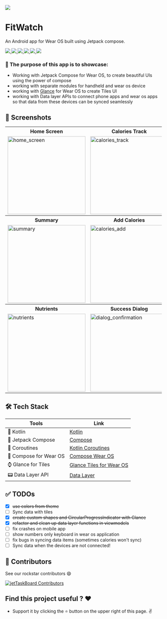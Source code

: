 ![](https://user-images.githubusercontent.com/111345322/198270850-484d6e64-fdee-4ec3-b095-918ec8e3fc7f.png)

# FitWatch

An Android app for Wear OS built using Jetpack compose.

<p align="left">
      <a href = "https://developer.android.com/jetpack/androidx/versions/all-channel#february_23_2022">
        <img src = "https://img.shields.io/badge/Jetpack%20Compose-1.2.1-blue.svg?color=blue&style=for-the-badge" />
      </a>
      <a href="https://kotlinlang.org/docs/releases.html">
        <img src="https://img.shields.io/badge/Kotlin-1.7.0-blue.svg?color=blue&style=for-the-badge"/>
      </a>
      <a href = "https://github.com/anmolsahi-mm/My-Fitness-Pal-Clone/stargazers">
        <img src="https://img.shields.io/github/stars/anmolsahi-mm/My-Fitness-Pal-Clone?color=green&style=for-the-badge" />
      </a>
      <a href = "https://github.com/anmolsahi-mm/My-Fitness-Pal-Clone/network/members">
          <img src="https://img.shields.io/github/forks/anmolsahi-mm/My-Fitness-Pal-Clone?color=green&style=for-the-badge" />
      </a>
      <a href = "https://github.com/anmolsahi-mm/My-Fitness-Pal-Clone/watchers">
          <img src="https://img.shields.io/github/watchers/anmolsahi-mm/My-Fitness-Pal-Clone?color=yellowgreen&style=for-the-badge" />
      </a>
      <a href = "https://github.com/anmolsahi-mm/My-Fitness-Pal-Clone/issues">
          <img src="https://img.shields.io/github/issues/anmolsahi-mm/My-Fitness-Pal-Clone?color=orange&style=for-the-badge" />
      </a>
  </p>

### 🏁 The purpose of this app is to showcase:

- Working with Jetpack Compose for Wear OS, to create beautiful UIs using the power of compose
- working with separate modules for handheld and wear os device
- working
  with [Glance](https://developer.android.com/jetpack/androidx/releases/glance)
  for Wear OS to create Tiles UI
- working with Data layer APIs to connect phone apps and wear os apps so that data from these
  devices can be synced seamlessly

## 📸 Screenshots

<table style="width:100%">
  <tr>
    <th>Home Screen</th>
        <th>Calories Track</th>
            <th>Add Water</th>

  </tr>
  <tr>
    <td><img src = "https://user-images.githubusercontent.com/111345322/196186237-13d51718-9db3-475d-8a5c-43bacb9ae1d6.gif" alt="home_screen" height = 250 /></td> 
    <td><img width="250" alt="calories_track" src="https://user-images.githubusercontent.com/111345322/196179357-bb760e38-cff3-4e4c-99aa-048e52503215.png" /> </td>
    <td><img width="250" alt="water_Add" src="https://user-images.githubusercontent.com/111345322/196179402-fccb4334-5295-4814-a918-075c6106df32.png" /></td> 
    </tr>
  <tr>
     <th>Summary</th>
    <th>Add Calories</th>
        <th>Meals</th>

  </tr>
  <tr>
        <td><img width="250" alt="summary" src="https://user-images.githubusercontent.com/111345322/196330652-020ce51c-f354-4bae-b4bf-f7e62884aeb2.png" /></td>
  <td><img width="250" alt="calories_add" src="https://user-images.githubusercontent.com/111345322/196179426-25a266fb-4e96-4734-a1a1-69caf032b25f.png"></td>     <td><img width="250" alt="meals" src="https://user-images.githubusercontent.com/111345322/196179460-61b0626b-6efb-48e4-9ffb-d2d6f64d5cd8.png"></td>     
  </tr>
  <tr>
            <th>Nutrients</th>
                <th>Success Dialog</th>
                <th>Tile UI</th>

  </tr>
  <tr>
       <td><img width="250" alt="nutrients" src="https://user-images.githubusercontent.com/111345322/196328056-6df0b05f-d55e-410a-bc78-7fe2d8869608.gif"></td>     <td><img width="250" alt="dialog_confirmation" src="https://user-images.githubusercontent.com/111345322/196179475-ac41ba1e-5dd6-4d43-89e6-5687b4119f4e.png"></td>     <td><img width="250" alt="Screenshot 2022-10-24 at 5 06 06 PM" src="https://user-images.githubusercontent.com/111345322/197517405-d91cacfe-a6d2-40fd-830e-73f37718aafb.png"></td>
  </tr>

</table>

## 🛠 Tech Stack

| Tools                  | Link                                                                                                                   |
|------------------------|------------------------------------------------------------------------------------------------------------------------|
| 🤖 Kotlin              | [Kotlin](https://kotlinlang.org/)                                                                                      |
| 💚 Jetpack Compose     | [Compose](https://developer.android.com/jetpack/compose)                                                               |
| 🌊 Coroutines          | [Kotlin Coroutines](https://developer.android.com/kotlin/coroutines)                                                   |
| 💚 Compose for Wear OS | [Compose Wear OS](https://developer.android.com/training/wearables/compose)                                            |
| ⌚️ Glance for Tiles    | [Glance Tiles for Wear OS](https://android-developers.googleblog.com/2022/01/announcing-glance-tiles-for-wear-os.html) |
| 📟 Data Layer API      | [Data Layer](https://developer.android.com/training/wearables/data/data-layer)                                         |

## ✅ TODOs

- [x] ~~use colors from theme~~
- [ ] Sync data with tiles
- [x] ~~create custom shapes and CircularProgressIndicator with Glance~~
- [x] ~~refactor and clean up data layer functions in viewmodels~~
- [ ] fix crashes on mobile app
- [ ] show numbers only keyboard in wear os application
- [ ] fix bugs in syncing data items (sometimes calories won't sync)
- [ ] Sync data when the devices are not connected!

## 🤝 Contributors

See our rockstar contributors :smile:

[![jetTaskBoard Contributors](https://contrib.rocks/image?repo=anmolsahi-mm/My-Fitness-Pal-Clone)](https://github.com/anmolsahi-mm/My-Fitness-Pal-Clone/graphs/contributors)

## Find this project useful ? ❤️

- Support it by clicking the ⭐️ button on the upper right of this page. ✌️
